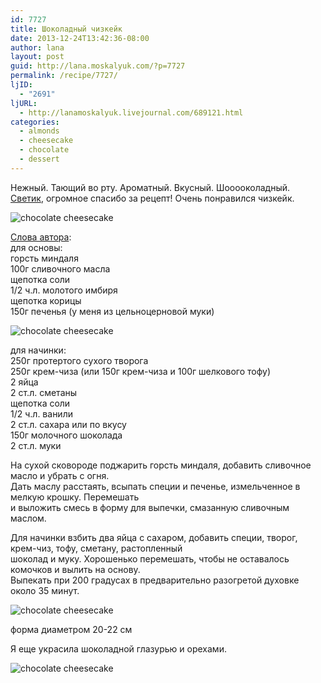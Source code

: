 ```yaml
---
id: 7727
title: Шоколадный чизкейк
date: 2013-12-24T13:42:36-08:00
author: lana
layout: post
guid: http://lana.moskalyuk.com/?p=7727
permalink: /recipe/7727/
ljID:
  - "2691"
ljURL:
  - http://lanamoskalyuk.livejournal.com/689121.html
categories:
  - almonds
  - cheesecake
  - chocolate
  - dessert
---
```

Нежный. Тающий во рту. Ароматный. Вкусный. Шооооколадный.  
[Светик](http://ingwervanille.livejournal.com/172583.html?page=2#comments), огромное спасибо за рецепт! Очень понравился чизкейк.

![chocolate cheesecake](http://farm4.staticflickr.com/3743/11526426106_db789ab337_c.jpg) 

[Слова автора](http://ingwervanille.livejournal.com/172583.html?page=2#comments):  
для основы:  
горсть миндаля  
100г сливочного масла  
щепотка соли  
1/2 ч.л. молотого имбиря  
щепотка корицы  
150г печенья (у меня из цельноцерновой муки)

![chocolate cheesecake](http://farm4.staticflickr.com/3819/11526419354_051feddb74_c.jpg) 

для начинки:  
250г протертого сухого творога  
250г крем-чиза (или 150г крем-чиза и 100г шелкового тофу)  
2 яйца  
2 ст.л. сметаны  
щепотка соли  
1/2 ч.л. ванили  
2 ст.л. сахара или по вкусу  
150г молочного шоколада  
2 ст.л. муки

На сухой сковороде поджарить горсть миндаля, добавить сливочное масло и убрать с огня.  
Дать маслу расстаять, всыпать специи и печенье, измельченное в мелкую крошку. Перемешать  
и выложить смесь в форму для выпечки, смазанную сливочным маслом.

Для начинки взбить два яйца с сахаром, добавить специи, творог, крем-чиз, тофу, сметану, растопленный  
шоколад и муку. Хорошенько перемешать, чтобы не оставалось комочков и вылить на основу.  
Выпекать при 200 градусах в предварительно разогретой духовке около 35 минут.

![chocolate cheesecake](http://farm3.staticflickr.com/2853/11526367835_ea8879efac_c.jpg) 

форма диаметром 20-22 см

Я еще украсила шоколадной глазурью и орехами.

![chocolate cheesecake](http://farm4.staticflickr.com/3800/11526433806_da653a9c7c_c.jpg)